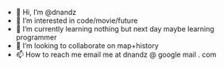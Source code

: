 - 👋 Hi, I’m @dnandz
- 👀 I’m interested in code/movie/future
- 🌱 I’m currently learning nothing but next day maybe learning programmer
- 💞️ I’m looking to collaborate on map+history
- 📫 How to reach me email me at dnandz @ google mail . com

<!---
dnandz/dnandz is a ✨ special ✨ repository because its `README.md` (this file) appears on your GitHub profile.
You can click the Preview link to take a look at your changes.
--->
